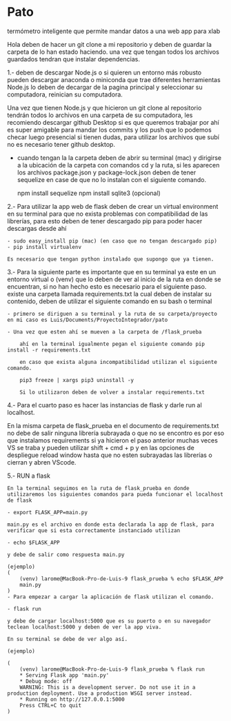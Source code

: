 # Pato
termómetro inteligente que permite mandar datos a una web app para xlab

Hola deben de hacer un git clone a mi repositorio y deben de guardar la carpeta de lo han estado haciendo.
una vez que tengan todos los archivos guardados tendran que instalar dependencias.

1.- deben de descargar Node.js o si quieren un entorno más robusto pueden descargar anaconda o miniconda que trae diferentes herramientas Node.js lo deben de decargar de la pagina principal y seleccionar su computadora, reinician su computadora.

Una vez que tienen Node.js y que hicieron un git clone al repositorio tendrán todos lo archivos en una carpeta de su computadora, les recomiendo descargar github Desktop si es que queremos trabajar por ahí es super amigable para mandar los commits y los push que lo podemos checar luego presencial si tienen dudas, para utilizar los archivos que subí no es necesario tener github desktop.

- cuando tengan la la carpeta deben de abrir su terminal (mac) y dirigirse a la ubicación de la carpeta con comandos cd y la ruta, si les aparecen los archivos package.json y package-lock.json deben de tener sequelize en case de que no lo instalan con el siguiente comando.

    npm install sequelize
    npm install sqlite3 (opcional)

2.- Para utilizar la app web de flask deben de crear un virtual environment en su terminal para que no exista problemas con compatibilidad de las librerías, para esto deben de tener descargado pip para poder hacer descargas desde ahí

    - sudo easy_install pip (mac) (en caso que no tengan descargado pip)
    - pip install virtualenv 

    Es necesario que tengan python instalado que supongo que ya tienen.


3.- Para la siguiente parte es importante que en su terminal ya este en un entorno virtual o (venv) que lo deben de ver al inicio de la ruta en donde se encuentran, si no han hecho esto es necesario para el siguiente paso.
existe una carpeta llamada requirements.txt la cual deben de instalar su contenido, deben de utilizar el siguiente comando en su bash o terminal

    - primero se diriguen a su terminal y la ruta de su carpeta/proyecto en mi caso es Luis/Documents/ProyectoIntegrador/pato

    - Una vez que esten ahí se mueven a la carpeta de /flask_prueba 

        ahí en la terminal igualmente pegan el siguiente comando pip install -r requirements.txt

        en caso que exista alguna incompatibilidad utilizan el siguiente comando.
        
        pip3 freeze | xargs pip3 uninstall -y

        Si lo utilizaron deben de volver a instalar requirements.txt


4.- Para el cuarto paso es hacer las instancias de flask y darle run al localhost.

En la misma carpeta de flask_prueba en el documento de requirements.txt no debe de salir ninguna librería subrayada o que no se encontro es por eso que instalamos requirements si ya hicieron el paso anterior muchas veces VS se traba y pueden utilizar shift + cmd + p y en las opciones de despliegue reload window hasta que no esten subrayadas las librerías o cierran y abren VScode.

5.- RUN a flask

    En la terminal seguimos en la ruta de flask_prueba en donde utilizaremos los siguientes comandos para pueda funcionar el localhost de flask

    - export FLASK_APP=main.py

    main.py es el archivo en donde esta declarada la app de flask, para verificar que si esta correctamente instanciado utilizan

    - echo $FLASK_APP

    y debe de salir como respuesta main.py
 
    (ejemplo)
    (
        (venv) larome@MacBook-Pro-de-Luis-9 flask_prueba % echo $FLASK_APP
        main.py
    )
    - Para empezar a cargar la aplicación de flask utilizan el comando.

    - flask run

    y debe de cargar localhost:5000 que es su puerto o en su navegador teclean localhost:5000 y deben de ver la app viva.

    En su terminal se debe de ver algo así.

    (ejemplo)

    (
        (venv) larome@MacBook-Pro-de-Luis-9 flask_prueba % flask run
        * Serving Flask app 'main.py'
        * Debug mode: off
        WARNING: This is a development server. Do not use it in a production deployment. Use a production WSGI server instead.
        * Running on http://127.0.0.1:5000
        Press CTRL+C to quit
    )



